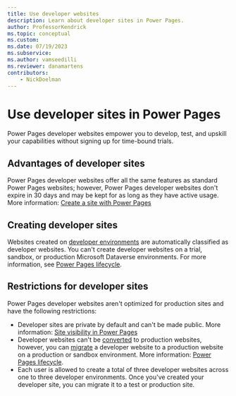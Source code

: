 ```yaml
---
title: Use developer websites
description: Learn about developer sites in Power Pages.
author: ProfessorKendrick
ms.topic: conceptual
ms.custom: 
ms.date: 07/19/2023
ms.subservice:
ms.author: vamseedilli
ms.reviewer: danamartens
contributors:
    - NickDoelman
---
```


# Use developer sites in Power Pages

Power Pages developer websites empower you to develop, test, and upskill your capabilities without signing up for time-bound trials. 

## Advantages of developer sites

Power Pages developer websites offer all the same features as standard Power Pages websites; however, Power Pages developer websites don't expire in 30 days and may be kept for as long as they have active usage. More information: [Create a site with Power Pages](create-manage.md)

## Creating developer sites

Websites created on [developer environments](/power-apps/maker/maker-create-environment) are automatically classified as developer websites. You can't create developer websites on a trial, sandbox, or production Microsoft Dataverse environments. For more information, see [Power Pages lifecycle](../admin/lifecycle.md).

## Restrictions for developer sites

Power Pages developer websites aren't optimized for production sites and have the following restrictions:

- Developer sites are private by default and can't be made public. More information: [Site visibility in Power Pages](../security/site-visibility.md)
- Developer websites can't be [converted](../admin/convert-site.md) to production websites, however, you can [migrate](../admin/migrate-site-configuration.md) a developer website to a production website on a production or sandbox environment. More information: [Power Pages lifecycle](../admin/lifecycle.md).
- Each user is allowed to create a total of three developer websites across one to three developer environments. Once you've created your developer site, you can migrate it to a test or production site.

    
